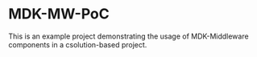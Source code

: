 # MDK-MW-PoC
This is an example project demonstrating the usage of MDK-Middleware components in a csolution-based project.
